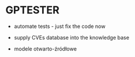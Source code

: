 # GPTESTER

- automate tests    - just fix the code now
- supply CVEs database into the knowledge base

- modele otwarto-źródłowe